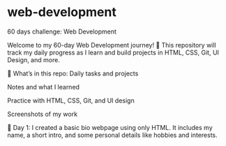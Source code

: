 # web-development
60 days challenge: Web Development

Welcome to my 60-day Web Development journey! 🚀
This repository will track my daily progress as I learn and build projects in HTML, CSS, Git, UI Design, and more.

📁 What’s in this repo:
 Daily tasks and projects

 Notes and what I learned

 Practice with HTML, CSS, Git, and UI design

 Screenshots of my work

 📅 Day 1:
I created a basic bio webpage using only HTML.
It includes my name, a short intro, and some personal details like hobbies and interests. 

